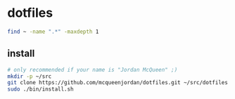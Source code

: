 # dotfiles

```bash
find ~ -name ".*" -maxdepth 1
```

## install

```bash
# only recommended if your name is "Jordan McQueen" ;)
mkdir -p ~/src
git clone https://github.com/mcqueenjordan/dotfiles.git ~/src/dotfiles
sudo ./bin/install.sh
```
